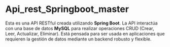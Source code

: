 # Api_rest_Springboot_master
Esta es una API RESTful creada utilizando **Spring Boot**. La API interactúa con una base de datos **MySQL** para realizar operaciones CRUD (Crear, Leer, Actualizar, Eliminar). Está pensada para ser usada en aplicaciones que requieren la gestión de datos mediante un backend robusto y flexible.
